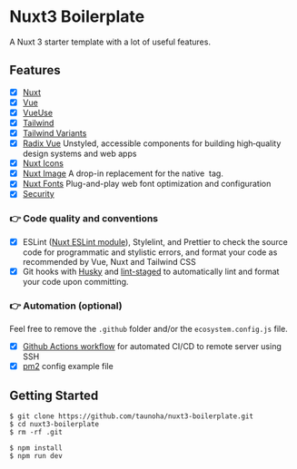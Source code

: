 # Nuxt3 Boilerplate

A Nuxt 3 starter template with a lot of useful features.

## Features

- [x] [Nuxt](https://nuxt.com)
- [x] [Vue](https://vuejs.org)
- [x] [VueUse](https://nuxt.com/modules/vueuse)
- [x] [Tailwind](https://nuxt.com/modules/tailwindcss)
- [x] [Tailwind Variants](https://www.tailwind-variants.org)
- [x] [Radix Vue](https://www.radix-vue.com/) Unstyled, accessible components for building high‑quality design systems and web apps
- [x] [Nuxt Icons](https://nuxt.com/modules/icon)
- [x] [Nuxt Image](https://image.nuxt.com/) A drop-in replacement for the native <img> tag.
- [x] [Nuxt Fonts](https://fonts.nuxt.com/) Plug-and-play web font optimization and configuration 
- [x] [Security](https://nuxt.com/modules/security)

### 👉 Code quality and conventions

- [x] ESLint ([Nuxt ESLint module](https://nuxt.com/modules/eslint)), Stylelint, and Prettier to check the source code for programmatic and stylistic errors, and format your code as recommended by Vue, Nuxt and Tailwind CSS
- [x] Git hooks with [Husky](https://typicode.github.io/husky/) and [lint-staged](https://github.com/okonet/lint-staged) to automatically lint and format your code upon committing.

### 👉 Automation (optional)

Feel free to remove the ``.github`` folder and/or the ``ecosystem.config.js`` file.

- [x] [Github Actions workflow](https://docs.github.com/en/actions/using-workflows/about-workflows) for automated CI/CD to remote server using SSH
- [x] [pm2](https://pm2.keymetrics.io) config example file

## Getting Started

```shell
$ git clone https://github.com/taunoha/nuxt3-boilerplate.git 
$ cd nuxt3-boilerplate
$ rm -rf .git

$ npm install
$ npm run dev
```

